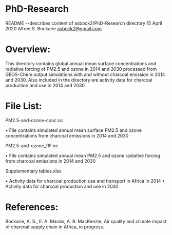 # PhD-Research

README --describes content of asbock2/PhD-Research directory
15 April 2020
Alfred S. Bockarie
asbock2@gmail.com

# Overview:

This directory contains global annual mean surface concentrations and radiative forcing of PM2.5 and ozone in 2014 and 2030 processed from GEOS-Chem output simulations with and without charcoal emission in 2014 and 2030. Also included in the directory are activity data for charcoal production and use in 2014 and 2030.

# File List:

PM2.5-and-ozone-conc.nc

•	File contains simulated annual mean surface PM2.5 and ozone concentrations from charcoal emissions in 2014 and 2030

PM2.5-and-ozone_RF.nc

•	File contains simulated annual mean PM2.5 and ozone radiative forcing from charcoal emissions in 2014 and 2030

Supplementary tables.xlsx

•	Activity data for charcoal production use and transport in Africa in 2014
•	Activity data for charcoal production and use in 2030

# References:
Bockarie, A. S., E. A. Marais, A. R. MacKenzie, Air quality and climate impact of charcoal supply chain in Africa, in progress.
